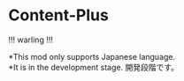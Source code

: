 # Content-Plus
!!! warling !!!

*This mod only supports Japanese language. <br>
*It is in the development stage. 開発段階です。
